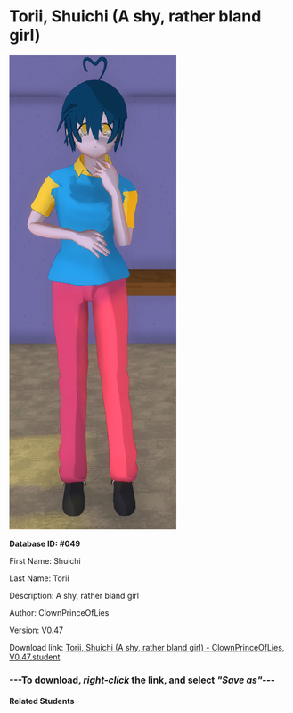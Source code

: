# Torii, Shuichi (A shy, rather bland girl)

<img src="Files/Torii, Shuichi (A shy, rather bland girl).png" title="Torii, Shuichi (A shy, rather bland girl) - ClownPrinceOfLies, V0.47">

**Database ID: #049**

First Name: Shuichi

Last Name: Torii

Description: A shy, rather bland girl

Author: ClownPrinceOfLies

Version: V0.47

Download link: <a href="https://raw.githubusercontent.com/Arbiter1223/Daigaku-Gurashi-Custom-Students/master/Students/Files/Torii%2C%20Shuichi%20(A%20shy%2C%20rather%20bland%20girl)%20-%20ClownPrinceOfLies%2C%20V0.47.student">Torii, Shuichi (A shy, rather bland girl) - ClownPrinceOfLies, V0.47.student</a>

### ---**To download, _right-click_ the link, and select _"Save as"_**---

#### Related Students

